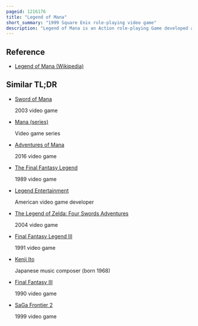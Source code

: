 ```yaml
---
pageid: 1216176
title: "Legend of Mana"
short_summary: "1999 Square Enix role-playing video game"
description: "Legend of Mana is an Action role-playing Game developed and published by Square for the Playstation in 1999. It is the fourth Game in the Mana Series, following 1995's Trials of Mana. The Game is set in a high Fantasy Universe following an unnamed Hero as they restore the Land of Fa'Diel by creating the World around them and completing a Number of interrelated Quests in Order to restore the Tree of Mana."
---
```


## Reference

- [Legend of Mana (Wikipedia)](https://en.wikipedia.org/?curid=1216176)

## Similar TL;DR

- [Sword of Mana](/tldr/en/sword-of-mana)

  2003 video game

- [Mana (series)](/tldr/en/mana-series)

  Video game series

- [Adventures of Mana](/tldr/en/adventures-of-mana)

  2016 video game

- [The Final Fantasy Legend](/tldr/en/the-final-fantasy-legend)

  1989 video game

- [Legend Entertainment](/tldr/en/legend-entertainment)

  American video game developer

- [The Legend of Zelda: Four Swords Adventures](/tldr/en/the-legend-of-zelda-four-swords-adventures)

  2004 video game

- [Final Fantasy Legend III](/tldr/en/final-fantasy-legend-iii)

  1991 video game

- [Kenji Ito](/tldr/en/kenji-ito)

  Japanese music composer (born 1968)

- [Final Fantasy III](/tldr/en/final-fantasy-iii)

  1990 video game

- [SaGa Frontier 2](/tldr/en/saga-frontier-2)

  1999 video game
